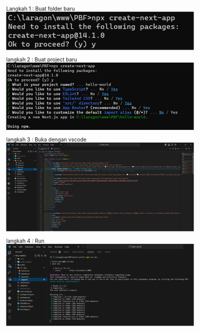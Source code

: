 Langkah 1 : Buat folder baru
![langkah-1](img/buat-folder-baru.png)

langkah 2 : Buat project baru
![langkah-2](img/buat-projek-baru.png)

langkah 3 : Buka dengan vscode
![langkah-3](img/buka-di-vscode.png)

langkah 4 : Run
![langkah-4](img/run-npm.png)

